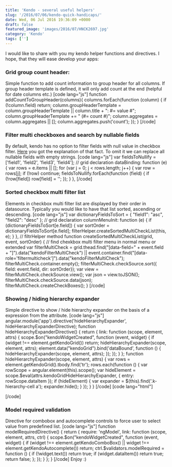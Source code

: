 ```yaml
---
title: 'Kendo - several useful helpers'
slug: '/2016/07/06/kendo-quick-handicaps/'
date: Wed, 06 Jul 2016 19:36:09 +0000
draft: false
featured_image: 'images/2016/07/HNCK2697.jpg'
category: 'Kendo'
tags: ['']
---
```


I would like to share with you my kendo helper functions and directives. I hope, that they will ease develop your apps:

### Grid group count header:

Simple function to add count information to group header for all columns. If group header template is defined, it will only add count at the end (helpful for date columns etc.) \[code lang="js"\] function addCountToGroupHeader(columns){ columns.forEach(function (column) { if (!column.field) return; column.groupHeaderTemplate = column.groupHeaderTemplate || column.title + ": #= value #"; column.groupHeaderTemplate += " (#= count #)"; column.aggregates = column.aggregates || \[\]; column.aggregates.push('count'); }); } \[/code\]

### Filter multi checkboxes and search by nullable fields

By default, kendo has no option to filter fields with null value in checkbox filter. [Here](http://www.telerik.com/forums/multi-filter-with-null-values---they-are-not-visible) you got the explanation of that fact. To omit it we can replace all nullable fields with empty strings. \[code lang="js"\] var fieldsToNullify = \['field1', 'field2', 'field3', 'field4'\]; // grid declaration dataBinding: function (e) { var rows = e.items || \[\]; for (var j = 0; j < rows.length; j++) { var row = rows\[j\]; if (!row) continue; fieldsToNullify.forEach(function (field) { if (!row\[field\]) row\[field\] = ''; }); } }, \[/code\]

### Sorted checkbox multi filter list

Elements in checkbox multi filter list are displayed by their order in datasource. Typically you would like to have that list sorted, ascending or descending. \[code lang="js"\] var dictionaryFieldsToSort = { "field1": "asc", "field2": "desc" }; // grid declaration columnMenuInit: function (e) { if (dictionaryFieldsToSort\[e.field\]) { var sortOrder = dictionaryFieldsToSort\[e.field\]; filterHelper.createSortedMultiCheckList(this, e); } }, // filtrHelper method function createSortedMultiCheckList(grid, event, sortOrder) { // find chexkbox multi filter menu in normal menu or extended var filterMultiCheck = grid.thead.find("\[data-field=" + event.field + "\]").data("kendoFilterMultiCheck") || event.container.find("\[data-role='filtermulticheck'\]").data("kendoFilterMultiCheck"); filterMultiCheck.container.empty(); filterMultiCheck.checkSource.sort({ field: event.field, dir: sortOrder}); var view = filterMultiCheck.checkSource.view(); var json = view.toJSON(); filterMultiCheck.checkSource.data(json); filterMultiCheck.createCheckBoxes(); } \[/code\]

### Showing / hiding hierarchy expander

Simple directive to show / hide hierarchy expander on the basis of a expression from the attribute. \[code lang="js"\] angular.module('app').directive('hideHierarchyExpander', hideHierarchyExpanderDirective); function hideHierarchyExpanderDirective() { return { link: function (scope, element, attrs) { scope.$on("kendoWidgetCreated", function (event, widget) { if (widget !== element.getKendoGrid()) return; hideHierarchyExpander(scope, element, attrs); element.data("kendoGrid").bind('dataBound', function () { hideHierarchyExpander(scope, element, attrs); }); }); } }; function hideHierarchyExpander(scope, element, attrs) { var rows = element.getKendoGrid().tbody.find('tr'); rows.each(function () { var rowScope = angular.element(this).scope(); var hideElement = scope.$eval(attrs.kendoGridHideHierarchyExpander, { entry: rowScope.dataItem }); if (hideElement) { var expander = $(this).find('.k-hierarchy-cell a'); expander.hide(); } }); } } \[/code\] \[code lang="html"\] <div kendo-grid="ctrl.grid" options="ctrl.gridOptions" hide-hierarchy-expander="ctrl.hideHierarchyExpanderCondition(entry)"> <div k-detail-template> <div kendo-grid k-options="ctrl.detailGridOptions(dataItem)"></div> </div> </div> \[/code\]

### Model required validation

Directive for combobox and autocomplete controls to force user to select value from predefined list. \[code lang="js"\] function modelRequiredDirective() { return { require: 'ngModel', link: function (scope, element, attrs, ctrl) { scope.$on("kendoWidgetCreated", function (event, widget) { if (widget !== element.getKendoComboBox() || widget !== element.getKendoAutocomplete()) return; ctrl.$validators.modelRequired = function () { if (!widget.text()) return true; if (widget.dataItem()) return true; return false; }; }); } }; } \[/code\] Enjoy :)